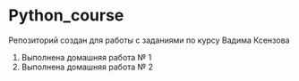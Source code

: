 # Python_course
Репозиторий создан для работы с заданиями по курсу Вадима Ксензова
1. Выполнена домашняя работа № 1
2. Выполнена домашняя работа № 2
